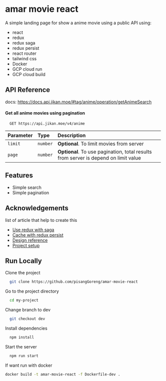 
# amar movie react
A simple landing page for show a anime movie using a public API
using:
- react
- redux
- redux saga
- redux persist
- react router
- tailwind css
- Docker
- GCP cloud run
- GCP cloud build





## API Reference

docs: https://docs.api.jikan.moe/#tag/anime/operation/getAnimeSearch

#### Get all anime movies using pagination

```http
  GET https://api.jikan.moe/v4/anime
```

| Parameter | Type     | Description                |
| :-------- | :------- | :------------------------- |
| `limit` | `number` | **Optional**. To limit movies from server |
| `page` | `number` | **Optional**. To use pagination, total results from server is depend on limit value |



## Features

- Simple search
- Simple pagination



## Acknowledgements
list of article that help to create this
 - [Use redux with saga](https://www.telerik.com/blogs/handling-middleware-redux-saga)
 - [Cache with redux persist](https://stackoverflow.com/questions/56116124/how-to-implement-redux-persist-with-redux-saga)
 - [Design reference](https://tailwindui.com/components)
 - [Project setup](https://dev.to/ivadyhabimana/setup-eslint-prettier-and-husky-in-a-node-project-a-step-by-step-guide-946)


## Run Locally

Clone the project

```bash
  git clone https://github.com/pisangGoreng/amar-movie-react
```

Go to the project directory

```bash
  cd my-project
```

Change branch to dev

```bash
  git checkout dev
```

Install dependencies

```bash
  npm install
```

Start the server

```bash
  npm run start
```

If want run with docker
```bash
docker build -t amar-movie-react -f Dockerfile-dev .
```

